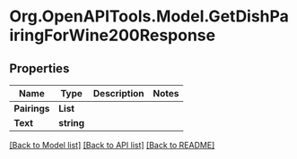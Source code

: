 # Org.OpenAPITools.Model.GetDishPairingForWine200Response

## Properties

Name | Type | Description | Notes
------------ | ------------- | ------------- | -------------
**Pairings** | **List<string>** |  | 
**Text** | **string** |  | 

[[Back to Model list]](../README.md#documentation-for-models) [[Back to API list]](../README.md#documentation-for-api-endpoints) [[Back to README]](../README.md)

